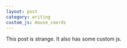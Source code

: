 ```yaml
---
layout: post
category: writing
custom_js: mouse_coords
---
```


This post is strange. It also has some custom js.